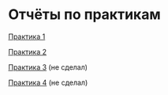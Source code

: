# Отчёты по практикам

[Практика 1](./Lesson1/README.md)

[Практика 2](./Lesson2/README.md)

[Практика 3](./Lesson3/README.md) (не сделал)

[Практика 4](./Lesson4/README.md) (не сделал)
